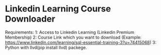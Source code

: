 # Linkedin Learning Course Downloader

Requirements:
1: Access to Linkedin Learning (Linkedin Premium Membership)
2: Course Link which you want to download (Example: https://www.linkedin.com/learning/sql-essential-training-3?u=74415068)
3: Python with llvd(pip install llvd) packege.
